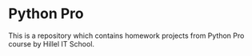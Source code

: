 # Python Pro

This is a repository which contains homework projects from Python Pro course by Hillel IT School.